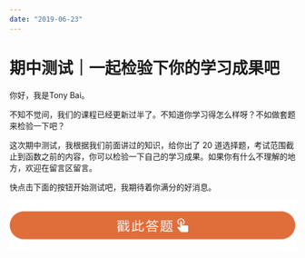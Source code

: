```yaml
---
date: "2019-06-23"
---  
```

      
# 期中测试｜一起检验下你的学习成果吧
你好，我是Tony Bai。

不知不觉间，我们的课程已经更新过半了。不知道你学习得怎么样呀？不如做套题来检验一下吧？

这次期中测试，我根据我们前面讲过的知识，给你出了 20 道选择题，考试范围截止到函数之前的内容，你可以检验一下自己的学习成果。如果你有什么不理解的地方，欢迎在留言区留言。

快点击下面的按钮开始测试吧，我期待着你满分的好消息。

[![](./httpsstatic001geekbangorgresourceimage28a428d1be62669b4f3cc01c36466bf811a4.png)](http://time.geekbang.org/quiz/intro?act_id=1172&exam_id=3210)

<!-- [[[read_end]]] -->